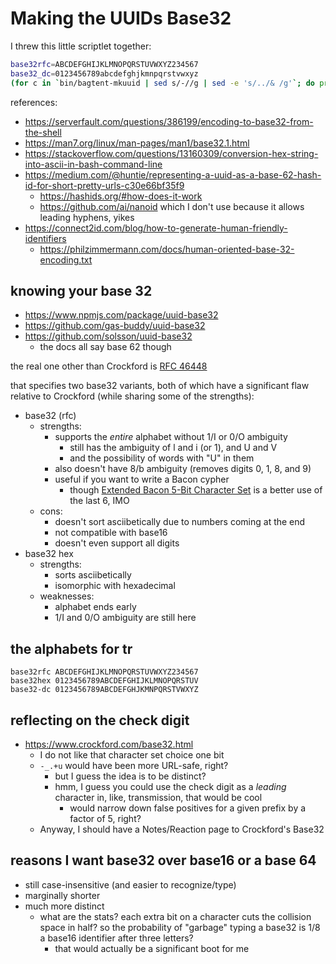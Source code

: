 # Making the UUIDs Base32

I threw this little scriptlet together:

```bash
base32rfc=ABCDEFGHIJKLMNOPQRSTUVWXYZ234567
base32_dc=0123456789abcdefghjkmnpqrstvwxyz
(for c in `bin/bagtent-mkuuid | sed s/-//g | sed -e 's/../& /g'`; do printf "\x$c"; done) | base32 | tr $base32rfc $base32_dc
```

references:

- https://serverfault.com/questions/386199/encoding-to-base32-from-the-shell
- https://man7.org/linux/man-pages/man1/base32.1.html
- https://stackoverflow.com/questions/13160309/conversion-hex-string-into-ascii-in-bash-command-line
- https://medium.com/@huntie/representing-a-uuid-as-a-base-62-hash-id-for-short-pretty-urls-c30e66bf35f9
  - https://hashids.org/#how-does-it-work
  - https://github.com/ai/nanoid which I don't use because it allows leading hyphens, yikes
- https://connect2id.com/blog/how-to-generate-human-friendly-identifiers
  - https://philzimmermann.com/docs/human-oriented-base-32-encoding.txt

## knowing your base 32

- https://www.npmjs.com/package/uuid-base32
- https://github.com/gas-buddy/uuid-base32
- https://github.com/solsson/uuid-base32
  - the docs all say base 62 though

the real one other than Crockford is [RFC 46448](https://tools.ietf.org/html/rfc4648)

that specifies two base32 variants, both of which have a significant flaw relative to Crockford (while sharing some of the strengths):

- base32 (rfc)
  - strengths:
    - supports the *entire* alphabet without 1/I or 0/O ambiguity
      - still has the ambiguity of l and i (or 1), and U and V
      - and the possibility of words with "U" in them
    - also doesn't have 8/b ambiguity (removes digits 0, 1, 8, and 9)
    - useful if you want to write a Bacon cypher
      - though [Extended Bacon 5-Bit Character Set](f8b21817-e4ad-4971-a1c3-11548cd5b643.md) is a better use of the last 6, IMO
  - cons:
    - doesn't sort asciibetically due to numbers coming at the end
    - not compatible with base16
    - doesn't even support all digits
- base32 hex
  - strengths:
    - sorts asciibetically
    - isomorphic with hexadecimal
  - weaknesses:
    - alphabet ends early
    - 1/I and 0/O ambiguity are still here

## the alphabets for tr

```
base32rfc ABCDEFGHIJKLMNOPQRSTUVWXYZ234567
base32hex 0123456789ABCDEFGHIJKLMNOPQRSTUV
base32-dc 0123456789ABCDEFGHJKMNPQRSTVWXYZ
```

## reflecting on the check digit

- https://www.crockford.com/base32.html
  - I do not like that character set choice one bit
  - `-_.+u` would have been more URL-safe, right?
    - but I guess the idea is to be distinct?
    - hmm, I guess you could use the check digit as a *leading* character in, like, transmission, that would be cool
      - would narrow down false positives for a given prefix by a factor of 5, right?
  - Anyway, I should have a Notes/Reaction page to Crockford's Base32

## reasons I want base32 over base16 or a base 64

- still case-insensitive (and easier to recognize/type)
- marginally shorter
- much more distinct
  - what are the stats? each extra bit on a character cuts the collision space in half? so the probability of "garbage" typing a base32 is 1/8 a base16 identifier after three letters?
    - that would actually be a significant boot for me
